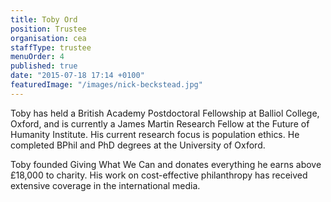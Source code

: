 ```yaml
---
title: Toby Ord
position: Trustee
organisation: cea
staffType: trustee
menuOrder: 4
published: true
date: "2015-07-18 17:14 +0100"
featuredImage: "/images/nick-beckstead.jpg"
---
```


Toby has held a British Academy Postdoctoral Fellowship at Balliol College, Oxford, and is currently a James Martin Research Fellow at the Future of Humanity Institute. His current research focus is population ethics. He completed BPhil and PhD degrees at the University of Oxford. 

Toby founded Giving What We Can and donates everything he earns above £18,000 to charity. His work on cost-effective philanthropy has received extensive coverage in the international media.
